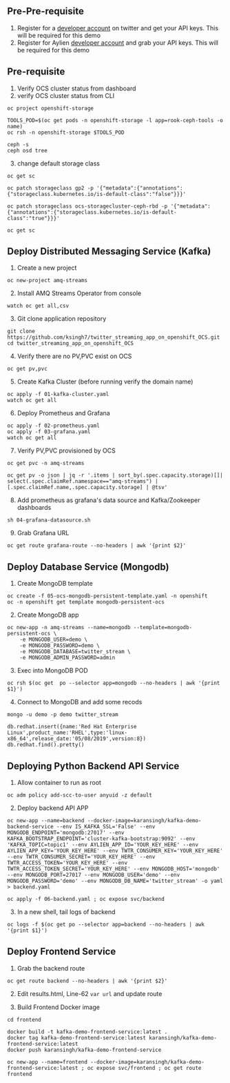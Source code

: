 ## Pre-Pre-requisite

1. Register for a [developer account](https://developer.twitter.com/) on twitter and get your API keys. This will be required for this demo
2. Register for Aylien [developer account](https://developer.aylien.com/text-api-demo) and grab your API keys. This will be required for this demo 


## Pre-requisite

1. Verify OCS cluster status from dashboard
2. verify OCS cluster status from CLI

```
oc project openshift-storage
```
```
TOOLS_POD=$(oc get pods -n openshift-storage -l app=rook-ceph-tools -o name)
oc rsh -n openshift-storage $TOOLS_POD
```
```
ceph -s
ceph osd tree
```

3. change default storage class

```
oc get sc

oc patch storageclass gp2 -p '{"metadata":{"annotations":{"storageclass.kubernetes.io/is-default-class":"false"}}}'

oc patch storageclass ocs-storagecluster-ceph-rbd -p '{"metadata":{"annotations":{"storageclass.kubernetes.io/is-default-class":"true"}}}'

oc get sc
```

## Deploy Distributed Messaging Service (Kafka)

1. Create a new project

```
oc new-project amq-streams
```

2. Install AMQ Streams Operator from console

```
watch oc get all,csv
```

3. Git clone application repository

```
git clone https://github.com/ksingh7/twitter_streaming_app_on_openshift_OCS.git
cd twitter_streaming_app_on_openshift_OCS
```

4. Verify there are no PV,PVC exist on OCS

```
oc get pv,pvc
```

5. Create Kafka Cluster (before running verify the domain name)
```
oc apply -f 01-kafka-cluster.yaml
watch oc get all
```

6. Deploy Prometheus and Grafana

```
oc apply -f 02-prometheus.yaml
oc apply -f 03-grafana.yaml
watch oc get all
```

7. Verify PV,PVC provisioned by OCS

```
oc get pvc -n amq-streams

oc get pv -o json | jq -r '.items | sort_by(.spec.capacity.storage)[]| select(.spec.claimRef.namespace=="amq-streams") | [.spec.claimRef.name,.spec.capacity.storage] | @tsv'
```

8. Add prometheus as grafana's data source and Kafka/Zookeeper dashboards

```
sh 04-grafana-datasource.sh
```

9. Grab Grafana URL

```
oc get route grafana-route --no-headers | awk '{print $2}'
```

## Deploy Database Service (Mongodb)

1. Create MongoDB template
```
oc create -f 05-ocs-mongodb-persistent-template.yaml -n openshift
oc -n openshift get template mongodb-persistent-ocs
```
2. Create MongoDB app

```
oc new-app -n amq-streams --name=mongodb --template=mongodb-persistent-ocs \
    -e MONGODB_USER=demo \
    -e MONGODB_PASSWORD=demo \
    -e MONGODB_DATABASE=twitter_stream \
    -e MONGODB_ADMIN_PASSWORD=admin
```

3. Exec into MongoDB POD

```
oc rsh $(oc get  po --selector app=mongodb --no-headers | awk '{print $1}')
```

4. Connect to MongoDB and add some recods

```
mongo -u demo -p demo twitter_stream

db.redhat.insert({name:'Red Hat Enterprise Linux',product_name:'RHEL',type:'linux-x86_64',release_date:'05/08/2019',version:8})
db.redhat.find().pretty()

```

## Deploying Python Backend API Service

1. Allow container to run as root

```
oc adm policy add-scc-to-user anyuid -z default

```

2. Deploy backend API APP

```
oc new-app --name=backend --docker-image=karansingh/kafka-demo-backend-service --env IS_KAFKA_SSL='False' --env MONGODB_ENDPOINT='mongodb:27017' --env KAFKA_BOOTSTRAP_ENDPOINT='cluster-kafka-bootstrap:9092' --env 'KAFKA_TOPIC=topic1' --env AYLIEN_APP_ID='YOUR_KEY_HERE' --env AYLIEN_APP_KEY='YOUR_KEY_HERE' --env TWTR_CONSUMER_KEY='YOUR_KEY_HERE' --env TWTR_CONSUMER_SECRET='YOUR_KEY_HERE' --env TWTR_ACCESS_TOKEN='YOUR_KEY_HERE' --env TWTR_ACCESS_TOKEN_SECRET='YOUR_KEY_HERE' --env MONGODB_HOST='mongodb' --env MONGODB_PORT=27017 --env MONGODB_USER='demo' --env MONGODB_PASSWORD='demo' --env MONGODB_DB_NAME='twitter_stream' -o yaml > backend.yaml
```
```
oc apply -f 06-backend.yaml ; oc expose svc/backend

```

3. In a new shell, tail logs of backend

```
oc logs -f $(oc get po --selector app=backend --no-headers | awk '{print $1}')
```


## Deploy Frontend Service

1. Grab the backend route

```
oc get route backend --no-headers | awk '{print $2}'
```

2. Edit results.html, Line-62 ``var url`` and update route

3. Build Frontend Docker image

```
cd frontend

docker build -t kafka-demo-frontend-service:latest .
docker tag kafka-demo-frontend-service:latest karansingh/kafka-demo-frontend-service:latest
docker push karansingh/kafka-demo-frontend-service

```


```
oc new-app --name=frontend --docker-image=karansingh/kafka-demo-frontend-service:latest ; oc expose svc/frontend ; oc get route frontend
```


